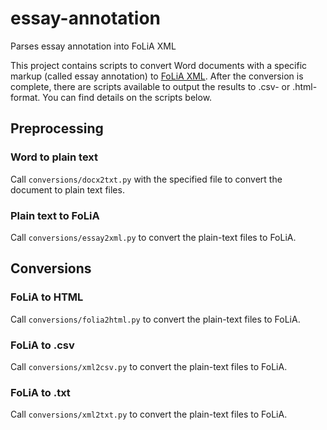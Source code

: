 # essay-annotation
Parses essay annotation into FoLiA XML

This project contains scripts to convert Word documents with a specific markup (called essay annotation) to [FoLiA XML](https://proycon.github.io/folia/).
After the conversion is complete, there are scripts available to output the results to .csv- or .html-format.
You can find details on the scripts below.

## Preprocessing

### Word to plain text

Call `conversions/docx2txt.py` with the specified file to convert the document to plain text files.

### Plain text to FoLiA

Call `conversions/essay2xml.py` to convert the plain-text files to FoLiA.

## Conversions

### FoLiA to HTML

Call `conversions/folia2html.py` to convert the plain-text files to FoLiA.

### FoLiA to .csv

Call `conversions/xml2csv.py` to convert the plain-text files to FoLiA.

### FoLiA to .txt

Call `conversions/xml2txt.py` to convert the plain-text files to FoLiA.

